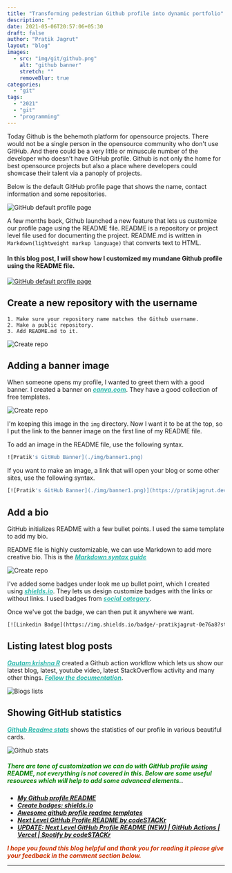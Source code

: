 ```yaml
---
title: "Transforming pedestrian Github profile into dynamic portfolio"
description: ""
date: 2021-05-06T20:57:06+05:30
draft: false
author: "Pratik Jagrut"
layout: "blog"
images:
  - src: "img/git/github.png"
    alt: "github banner"
    stretch: ""
    removeBlur: true
categories:
  - "git"
tags:
  - "2021"
  - "git"
  - "programming"
---
```

Today Github is the behemoth platform for opensource projects.
There would not be a single person in the opensource community who don't use GitHub.
And there could be a very little or minuscule number of the developer who doesn't have GitHub profile.
Github is not only the home for best opensource projects but also a place where developers could showcase their talent via a panoply of projects.

Below is the default GitHub profile page that shows the name, contact information and some repositories.

![GitHub default profile page](/img/git/ghRegProf.png)

A few months back, Github launched a new feature that lets us customize our profile page using the README file.
README is a repository or project level file used for documenting the project. 
README.md is written in `Markdown(lightweight markup language)` that converts text to HTML.

#### In this blog post, I will show how I customized my mundane Github profile using the README file.

[![GitHub default profile page](/img/git/ghNewProf.png)](https://github.com/pratikjagrut)

## Create a new repository with the username

```
1. Make sure your repository name matches the Github username.
2. Make a public repository.
3. Add README.md to it.
```
![Create repo](/img/git/repoC.png)

## Adding a banner image

When someone opens my profile, I wanted to greet them with a good banner. 
I created a banner on ***<a href="https://www.canva.com/" style="color:#2eb8ac" target="_blank">canva.com</a>***. 
They have a good collection of free templates.

![Create repo](/img/git/ghbanner.png)

I'm keeping this image in the `img` directory.
Now I want it to be at the top, so I put the link to the banner image on the first line of my README file.

To add an image in the README file, use the following syntax.
```dockerfile
![Pratik's GitHub Banner](./img/banner1.png)
```

If you want to make an image, a link that will open your blog or some other sites, use the following syntax.
```dockerfile
[![Pratik's GitHub Banner](./img/banner1.png)](https://pratikjagrut.dev)
```

## Add a bio

GitHub initializes README with a few bullet points. I used the same template to add my bio.

README file is highly customizable, we can use Markdown to add more creative bio. 
This is the ***<a href="https://www.markdownguide.org/basic-syntax/" style="color:#2eb8ac" target="_blank">Markdown syntax guide</a>***

![Create repo](/img/git/bio.png)

I've added some badges under look me up bullet point, which I created using ***<a href="http://shields.io/" style="color:#2eb8ac" target="_blank">shields.io</a>***. They lets us design customize badges with the links or without links. I used badges from ***<a href="https://shields.io/category/social" style="color:#2eb8ac" target="_blank">social category</a>***.

Once we've got the badge, we can then put it anywhere we want.
```dockerfile
[![Linkedin Badge](https://img.shields.io/badge/-pratikjagrut-0e76a8?style=flat&labelColor=0e76a8&logo=linkedin&logoColor=white)][linkedin]
```

## Listing latest blog posts

***<a href="https://github.com/gautamkrishnar" style="color:#2eb8ac" target="_blank">Gautam krishna R</a>*** created a Github action workflow which lets us show our latest blog, latest, youtube video, latest StackOverflow activity and many other things. ***<a href="https://github.com/gautamkrishnar/blog-post-workflow" style="color:#2eb8ac" target="_blank">Follow the documentation</a>***. 

![Blogs lists](/img/git/blogs.png)

## Showing GitHub statistics

***<a href="https://github.com/anuraghazra/github-readme-stats" style="color:#2eb8ac" target="_blank">Github Readme stats</a>*** shows the statistics of our profile in various beautiful cards. 

![Github stats](/img/git/stats.png)


##### <span style="color:green"> There are tone of customization we can do with GitHub profile using README, not everything is not covered in this. Below are some useful resources which will help to add some advanced elements.</span>.

- ***[My Github profile README](https://github.com/pratikjagrut/pratikjagrut)***
- ***[Create badges: shields.io](https://shields.io/)***
- ***[Awesome github profile readme templates](https://github.com/abhisheknaiidu/awesome-github-profile-readme)***
- ***[Next Level GitHub Profile README by codeSTACKr](https://www.youtube.com/watch?v=ECuqb5Tv9qI&t=716s)***
- ***[UPDATE: Next Level GitHub Profile README (NEW) | GitHub Actions | Vercel | Spotify by codeSTACKr](https://www.youtube.com/watch?v=n6d4KHSKqGk&t=181s)***

<b style="color:#cc3300"><i>***I hope you found this blog helpful and thank you for reading it please give your feedback in the comment section below.***</i></b>

<hr>
